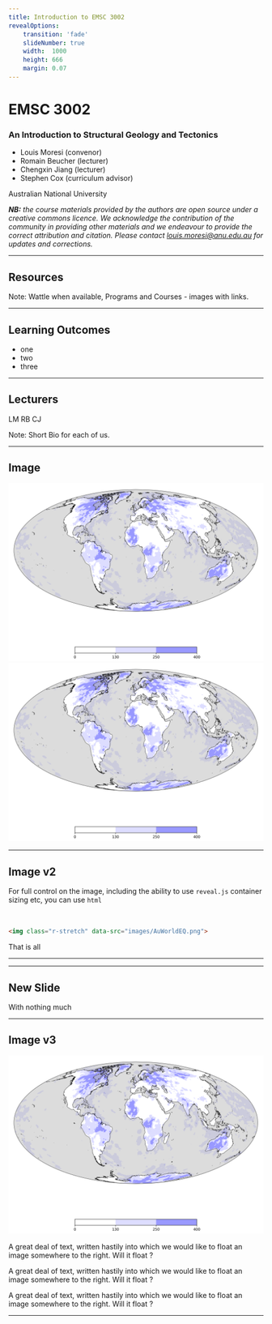 ```yaml
---
title: Introduction to EMSC 3002
revealOptions:
    transition: 'fade'
    slideNumber: true
    width:  1000
    height: 666
    margin: 0.07
---
```


# EMSC 3002

### An Introduction to Structural Geology and Tectonics

  - Louis Moresi (convenor)
  - Romain Beucher (lecturer)
  - Chengxin Jiang (lecturer)
  - Stephen Cox (curriculum advisor)

Australian National University

_**NB:** the course materials provided by the authors are open source under a creative commons licence. 
We acknowledge the contribution of the community in providing other materials and we endeavour to 
provide the correct attribution and citation. Please contact louis.moresi@anu.edu.au for updates and 
corrections._

---

## Resources

Note: Wattle when available, Programs and Courses - images with links.

---

## Learning Outcomes

 - one
 - two 
 - three

---

## Lecturers

LM
RB
CJ

Note: Short Bio for each of us. 


---

## Image 

![Earth](images/LithosphereThickness.png) <!-- .element width="30%"  --> 
![Earth](images/LithosphereThickness.png) <!-- .element width="30%"  --> 


---

## Image v2 

For full control on the image, including the ability to use `reveal.js` 
container sizing etc, you can use `html`

<img class="r-stretch" data-src="images/AuWorldEQ.png">

```html
<img class="r-stretch" data-src="images/AuWorldEQ.png">
```

That is all

--- 

---


## New Slide

With nothing much 

---

## Image v3


![Earth](images/LithosphereThickness.png) <!-- .element style="float: right" width="40%" -->

A great deal of text, written hastily into which 
we would like to float an image somewhere to the right. Will
it float ?

A great deal of text, written hastily into which 
we would like to float an image somewhere to the right. Will
it float ?

A great deal of text, written hastily into which 
we would like to float an image somewhere to the right. Will
it float ?


---

